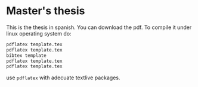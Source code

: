 # Master's thesis
This is the thesis in spanish. You can download the pdf. To compile it under linux operating system do: 
```bash
pdflatex template.tex
pdflatex template.tex
bibtex template
pdflatex template.tex
pdflatex template.tex
```
use ```pdflatex``` with adecuate textlive packages.
